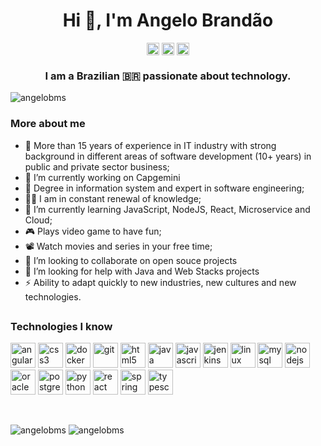 ### <h1 align="center">Hi 👋, I'm Angelo Brandão</h1>
<p align="center">
<a href="https://dev.to/angelobms" target="blank"><img align="center" src="https://cdn.jsdelivr.net/npm/simple-icons@3.0.1/icons/dev-dot-to.svg" alt="angelobms" height="20" width="20" /></a>
<a href="https://linkedin.com/in/angelobms" target="blank"><img align="center" src="https://cdn.jsdelivr.net/npm/simple-icons@3.0.1/icons/linkedin.svg" alt="angelobms" height="20" width="20" /></a>
<a href="https://sourcerer.io/angelobms" target="blank"><img align="center" src="https://sourcerer.io/icons/logo-sharing.svg" alt="Sourcerer" height="20px" width="20" /></a>  
  
</p>
<h3 align="center">I am a Brazilian 🇧🇷️ passionate about technology.</h3>
<p align="left"> <img src="https://komarev.com/ghpvc/?username=angelobms" alt="angelobms" /> </p>

### More about me
- 🔭 More than 15 years of experience in IT industry with strong background in different areas of software development (10+ years) in public and private sector business;
- 👷️ I’m currently working on Capgemini
- 🌱 Degree in information system and expert in software engineering;
- 👨‍💻️ I am in constant renewal of knowledge;
- 🚀️ I’m currently learning JavaScript, NodeJS, React, Microservice and Cloud;
- 🎮️ Plays video game to have fun;
- 📽️ Watch movies and series in your free time; 
- 👯 I’m looking to collaborate on open souce projects 
- 🤔 I’m looking for help with Java and Web Stacks projects
- ⚡️ Ability to adapt quickly to new industries, new cultures and new technologies. 

##

### Technologies I know

<p align="left"><img src="https://devicons.github.io/devicon/devicon.git/icons/angularjs/angularjs-original.svg" alt="angularjs" width="40" height="40"/> <img src="https://devicons.github.io/devicon/devicon.git/icons/css3/css3-original-wordmark.svg" alt="css3" width="40" height="40"/> <img src="https://devicons.github.io/devicon/devicon.git/icons/docker/docker-original-wordmark.svg" alt="docker" width="40" height="40"/> <img src="https://www.vectorlogo.zone/logos/git-scm/git-scm-icon.svg" alt="git" width="40" height="40"/> <img src="https://devicons.github.io/devicon/devicon.git/icons/html5/html5-original-wordmark.svg" alt="html5" width="40" height="40"/> <img src="https://devicons.github.io/devicon/devicon.git/icons/java/java-original-wordmark.svg" alt="java" width="40" height="40"/> <img src="https://devicons.github.io/devicon/devicon.git/icons/javascript/javascript-original.svg" alt="javascript" width="40" height="40"/> <img src="https://www.vectorlogo.zone/logos/jenkins/jenkins-icon.svg" alt="jenkins" width="40" height="40"/> <img src="https://devicons.github.io/devicon/devicon.git/icons/linux/linux-original.svg" alt="linux" width="40" height="40"/> <img src="https://devicons.github.io/devicon/devicon.git/icons/mysql/mysql-original-wordmark.svg" alt="mysql" width="40" height="40"/> <img src="https://devicons.github.io/devicon/devicon.git/icons/nodejs/nodejs-original-wordmark.svg" alt="nodejs" width="40" height="40"/> <img src="https://devicons.github.io/devicon/devicon.git/icons/oracle/oracle-original.svg" alt="oracle" width="40" height="40"/> <img src="https://devicons.github.io/devicon/devicon.git/icons/postgresql/postgresql-original-wordmark.svg" alt="postgresql" width="40" height="40"/> <img src="https://devicons.github.io/devicon/devicon.git/icons/python/python-original.svg" alt="python" width="40" height="40"/> <img src="https://devicons.github.io/devicon/devicon.git/icons/react/react-original-wordmark.svg" alt="react" width="40" height="40"/> <img src="https://www.vectorlogo.zone/logos/springio/springio-icon.svg" alt="spring" width="40" height="40"/> <img src="https://devicons.github.io/devicon/devicon.git/icons/typescript/typescript-original.svg" alt="typescript" width="40" height="40"/>
</p>

<p align="left">
<a href="https://sourcerer.io/angelobms"><img src="https://img.shields.io/badge/HTML-111%20commits-orange.svg" alt=""></a> 
<a href="https://sourcerer.io/angelobms"><img src="https://img.shields.io/badge/CSS-87%20commits-orange.svg" alt=""></a> 
<a href="https://sourcerer.io/angelobms"><img src="https://img.shields.io/badge/JavaScript-133%20commits-orange.svg" alt=""></a> 
<a href="https://sourcerer.io/angelobms"><img src="https://img.shields.io/badge/TypeScript-26%20commits-orange.svg" alt=""></a> 
<a href="https://sourcerer.io/angelobms"><img src="https://img.shields.io/badge/Java-92%20commits-orange.svg" alt=""></a> 
<a href="https://sourcerer.io/angelobms"><img src="https://img.shields.io/badge/Python-10%20commits-orange.svg" alt=""></a> 
</p>

<p align="left">
<img src="https://github-readme-stats.vercel.app/api?username=angelobms&show_icons=true" alt="angelobms" />	
<img src="https://github-readme-stats.vercel.app/api/top-langs/?username=angelobms&layout=compact&hide=html" alt="angelobms" />
</p>
